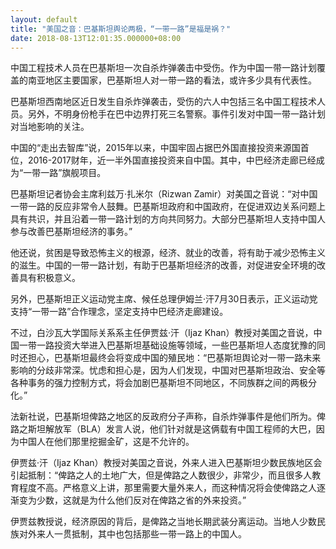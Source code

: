 ```yaml
---
layout: default
title: "美国之音：巴基斯坦舆论两极，“一带一路”是福是祸？"
date: 2018-08-13T12:01:35.000000+08:00
---
```


中国工程技术人员在巴基斯坦一次自杀炸弹袭击中受伤。作为中国一带一路计划覆盖的南亚地区主要国家，巴基斯坦人对一带一路的看法，或许多少具有代表性。

巴基斯坦西南地区近日发生自杀炸弹袭击，受伤的六人中包括三名中国工程技术人员。另外，不明身份枪手在巴中边界打死三名警察。事件引发对中国一带一路计划对当地影响的关注。

中国的“走出去智库”说，2015年以来，中国牢固占据巴外国直接投资来源国首位，2016-2017财年，近一半外国直接投资来自中国。其中，中巴经济走廊已经成为“一带一路”旗舰项目。

巴基斯坦记者协会主席利兹万·扎米尔（Rizwan Zamir）对美国之音说：“对中国一带一路的反应非常令人鼓舞。巴基斯坦政府和中国政府，在促进双边关系问题上具有共识，并且沿着一带一路计划的方向共同努力。大部分巴基斯坦人支持中国人参与改善巴基斯坦经济的事务。”

他还说，贫困是导致恐怖主义的根源，经济、就业的改善，将有助于减少恐怖主义的滋生。中国的一带一路计划，有助于巴基斯坦经济的改善，对促进安全环境的改善具有积极意义。

另外，巴基斯坦正义运动党主席、候任总理伊姆兰·汗7月30日表示，正义运动党支持“一带一路”合作理念，坚定支持中巴经济走廊建设。

不过，白沙瓦大学国际关系系主任伊贾兹·汗（Ijaz Khan）教授对美国之音说，中国一带一路投资大举进入巴基斯坦基础设施等领域，一些巴基斯坦人态度犹豫的同时还担心，巴基斯坦最终会将变成中国的殖民地：“巴基斯坦舆论对一带一路未来影响的分歧非常深。忧虑和担心是，因为人们发现，中国对巴基斯坦政治、安全等各种事务的强力控制方式，将会加剧巴基斯坦不同地区，不同族群之间的两极分化。”

法新社说，巴基斯坦俾路之地区的反政府分子声称，自杀炸弹事件是他们所为。俾路之斯坦解放军（BLA）发言人说，他们针对就是这俩载有中国工程师的大巴，因为中国人在他们那里挖掘金矿，这是不允许的。

伊贾兹·汗（Ijaz Khan）教授对美国之音说，外来人进入巴基斯坦少数民族地区会引起抵制：“俾路之人的土地广大，但是俾路之人数很少，非常少，而且很多人教育程度不高。严格意义上讲，那里需要大量外来人，而这种情况将会使俾路之人逐渐变为少数，这就是为什么他们反对在俾路之省的外来投资。”

伊贾兹教授说，经济原因的背后，是俾路之当地长期武装分离运动。当地人少数民族对外来人一贯抵制，其中也包括那些一带一路上的中国人。

